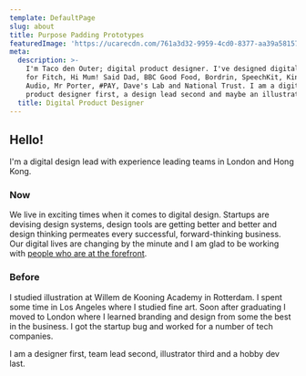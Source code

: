 ```yaml
---
template: DefaultPage
slug: about
title: Purpose Padding Prototypes
featuredImage: 'https://ucarecdn.com/761a3d32-9959-4cd0-8377-aa39a581573c/'
meta:
  description: >-
    I'm Taco den Outer; digital product designer. I've designed digital products
    for Fitch, Hi Mum! Said Dad, BBC Good Food, Bordrin, SpeechKit, Kindeo, Dash
    Audio, Mr Porter, #PAY, Dave's Lab and National Trust. I am a digital
    product designer first, a design lead second and maybe an illustrator third.
  title: Digital Product Designer
---
```

## Hello!

I'm a digital design lead with experience leading teams in London and Hong Kong.

### Now

We live in exciting times when it comes to digital design. Startups are devising design systems, design tools are getting better and better and design thinking permeates every successful, forward-thinking business. Our digital lives are changing by the minute and I am glad to be working with [people who are at the forefront](https://chengbao.com.hk/).

### Before

I studied illustration at Willem de Kooning Academy in Rotterdam. I spent some time in Los Angeles where I studied fine art. Soon after graduating I moved to London where I learned branding and design from some the best in the business. I got the startup bug and worked for a number of tech companies.

I am a designer first, team lead second, illustrator third and a hobby dev last.
